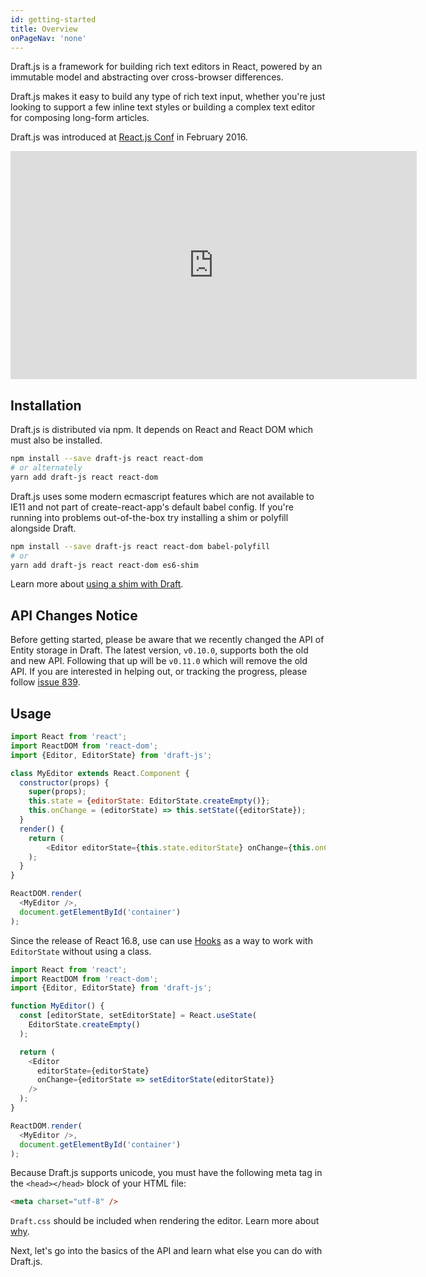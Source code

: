 ```yaml
---
id: getting-started
title: Overview
onPageNav: 'none'
---
```


Draft.js is a framework for building rich text editors in React, powered by an immutable model and abstracting over cross-browser differences.

Draft.js makes it easy to build any type of rich text input, whether you're just looking to support a few inline text styles or building a complex text editor for composing long-form articles.

Draft.js was introduced at [React.js Conf](https://conf2016.reactjs.org/schedule.html#rich-text-editing-with-react) in February 2016.

<iframe width="650" height="365" src="https://www.youtube.com/embed/feUYwoLhE_4" frameborder="0" allowfullscreen></iframe>

## Installation

Draft.js is distributed via npm. It depends on React and React DOM which must also be installed.

```sh
npm install --save draft-js react react-dom
# or alternately
yarn add draft-js react react-dom
```

Draft.js uses some modern ecmascript features which are not available to IE11 and not part of create-react-app's default babel config. If you're running into problems out-of-the-box try installing a shim or polyfill alongside Draft.

```sh
npm install --save draft-js react react-dom babel-polyfill
# or
yarn add draft-js react react-dom es6-shim
```

Learn more about [using a shim with Draft](/docs/advanced-topics-issues-and-pitfalls.html#polyfills).

## API Changes Notice

Before getting started, please be aware that we recently changed the API of
Entity storage in Draft. The latest version, `v0.10.0`, supports both the old
and new API.  Following that up will be `v0.11.0` which will remove the old API.
If you are interested in helping out, or tracking the progress, please follow
[issue 839](https://github.com/facebook/draft-js/issues/839).

## Usage

```js
import React from 'react';
import ReactDOM from 'react-dom';
import {Editor, EditorState} from 'draft-js';

class MyEditor extends React.Component {
  constructor(props) {
    super(props);
    this.state = {editorState: EditorState.createEmpty()};
    this.onChange = (editorState) => this.setState({editorState});
  }
  render() {
    return (
        <Editor editorState={this.state.editorState} onChange={this.onChange} />
    );
  }
}

ReactDOM.render(
  <MyEditor />,
  document.getElementById('container')
);
```

Since the release of React 16.8, use can use [Hooks](https://reactjs.org/docs/hooks-intro.html) as a way to work with `EditorState` without using a class.

```js
import React from 'react';
import ReactDOM from 'react-dom';
import {Editor, EditorState} from 'draft-js';

function MyEditor() {
  const [editorState, setEditorState] = React.useState(
    EditorState.createEmpty()
  );

  return (
    <Editor
      editorState={editorState}
      onChange={editorState => setEditorState(editorState)}
    />
  );
}

ReactDOM.render(
  <MyEditor />,
  document.getElementById('container')
);
```

Because Draft.js supports unicode, you must have the following meta tag in the `<head></head>` block of your HTML file:

```html
<meta charset="utf-8" />
```

`Draft.css` should be included when rendering the editor. Learn more about [why](/docs/advanced-topics-issues-and-pitfalls.html#missing-draft-css).

Next, let's go into the basics of the API and learn what else you can do with Draft.js.
